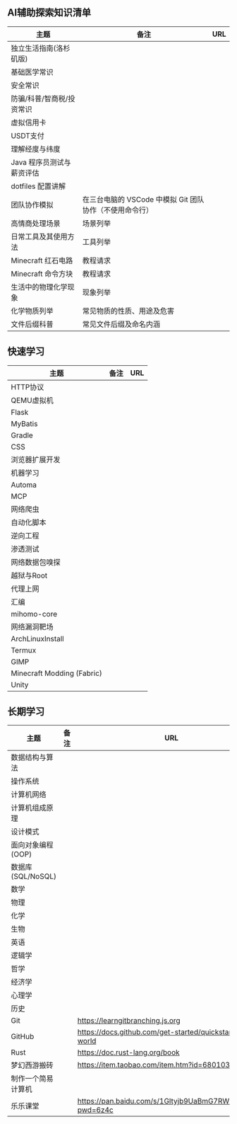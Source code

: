 ## AI辅助探索知识清单

| 主题              | 备注                                 | URL |
| --------------- | ---------------------------------- | --- |
| 独立生活指南(洛杉矶版)    |                                    |     |
| 基础医学常识          |                                    |     |
| 安全常识            |                                    |     |
| 防骗/科普/智商税/投资常识  |                                    |     |
| 虚拟信用卡           |                                    |     |
| USDT支付          |                                    |     |
| 理解经度与纬度         |                                    |     |
| Java 程序员测试与薪资评估 |                                    |     |
| dotfiles 配置讲解   |                                    |     |
| 团队协作模拟          | 在三台电脑的 VSCode 中模拟 Git 团队协作（不使用命令行） |     |
| 高情商处理场景         | 场景列举                               |     |
| 日常工具及其使用方法      | 工具列举                               |     |
| Minecraft 红石电路  | 教程请求                               |     |
| Minecraft 命令方块  | 教程请求                               |     |
| 生活中的物理化学现象      | 现象列举                               |     |
| 化学物质列举          | 常见物质的性质、用途及危害                      |     |
| 文件后缀科普          | 常见文件后缀及命名内涵                        |     |
## 快速学习

| 主题                         | 备注  | URL |
| -------------------------- | --- | --- |
| HTTP协议                     |     |     |
| QEMU虚拟机                    |     |     |
| Flask                      |     |     |
| MyBatis                    |     |     |
| Gradle                     |     |     |
| CSS                        |     |     |
| 浏览器扩展开发                    |     |     |
| 机器学习                       |     |     |
| Automa                     |     |     |
| MCP                        |     |     |
| 网络爬虫                       |     |     |
| 自动化脚本                      |     |     |
| 逆向工程                       |     |     |
| 渗透测试                       |     |     |
| 网络数据包嗅探                    |     |     |
| 越狱与Root                    |     |     |
| 代理上网                       |     |     |
| 汇编                         |     |     |
| mihomo-core                |     |     |
| 网络漏洞靶场                     |     |     |
| ArchLinuxInstall           |     |     |
| Termux                     |     |     |
| GIMP                       |     |     |
| Minecraft Modding (Fabric) |     |     |
| Unity                      |     |     |
## 长期学习

| 主题              | 备注  | URL                                                        |
| --------------- | --- | ---------------------------------------------------------- |
| 数据结构与算法         |     |                                                            |
| 操作系统            |     |                                                            |
| 计算机网络           |     |                                                            |
| 计算机组成原理         |     |                                                            |
| 设计模式            |     |                                                            |
| 面向对象编程 (OOP)    |     |                                                            |
| 数据库 (SQL/NoSQL) |     |                                                            |
| 数学              |     |                                                            |
| 物理              |     |                                                            |
| 化学              |     |                                                            |
| 生物              |     |                                                            |
| 英语              |     |                                                            |
| 逻辑学             |     |                                                            |
| 哲学              |     |                                                            |
| 经济学             |     |                                                            |
| 心理学             |     |                                                            |
| 历史              |     |                                                            |
| Git             |     | https://learngitbranching.js.org                           |
| GitHub          |     | https://docs.github.com/get-started/quickstart/hello-world |
| Rust            |     | https://doc.rust-lang.org/book                             |
| 梦幻西游搬砖          |     | https://item.taobao.com/item.htm?id=680103533549           |
| 制作一个简易计算机       |     |                                                            |
| 乐乐课堂            |     | https://pan.baidu.com/s/1Gltyjb9UaBmG7RWEhHupRw?pwd=6z4c   |